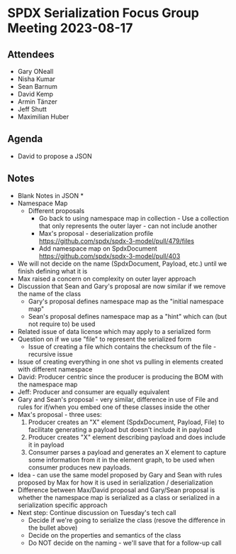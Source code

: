 # SPDX Serialization Focus Group Meeting 2023-08-17

## Attendees
* Gary ONeall
* Nisha Kumar
* Sean Barnum
* David Kemp
* Armin Tänzer
* Jeff Shutt
* Maximilian Huber

## Agenda
* David to propose a JSON

## Notes

* Blank Notes in JSON
  * 
* Namespace Map
  * Different proposals
    * Go back to using namespace map in collection - Use a collection that only represents the outer layer - can not include another 
    * Max's proposal - deserialization profile https://github.com/spdx/spdx-3-model/pull/479/files
    * Add namespace map on SpdxDocument https://github.com/spdx/spdx-3-model/pull/403
* We will not decide on the name (SpdxDocument, Payload, etc.) until we finish defining what it is
* Max raised a concern on complexity on outer layer approach
* Discussion that Sean and Gary's proposal are now similar if we remove the name of the class
  * Gary's proposal defines namespace map as the "initial namespace map"
  * Sean's proposal defines namespace map as a "hint" which can (but not require to) be used
* Related issue of data license which may apply to a serialized form
* Question on if we use "file" to represent the serialized form
  * Issue of creating a file which contains the checksum of the file - recursive issue
* Issue of creating everything in one shot vs pulling in elements created with different namespace
* David: Producer centric since the producer is producing the BOM with the namespace map
* Jeff: Producer and consumer are equally equivalent 
* Gary and Sean's proposal - very similar, difference in use of File and rules for if/when you embed one of these classes inside the other
* Max's proposal - three uses:
    1. Producer creates an "X" element (SpdxDocument, Payload, File) to facilitate generating a payload but doesn't include it in payload
    2. Producer creates "X" element describing payload and does include it in payload
    3. Consumer parses a payload and generates an X element to capture some information from it in the element graph, to be used when consumer produces new payloads.
* Idea - can use the same model proposed by Gary and Sean with rules proposed by Max for how it is used in serialization / deserialization
* Difference between Max/David proposal and Gary/Sean proposal is whether the namespace map is serialized as a class or serialized in a serialization specific approach
* Next step: Continue discussion on Tuesday's tech call
  * Decide if we're going to serialize the class  (resove the difference in the bullet above)
  * Decide on the properties and semantics of the class
  * Do NOT decide on the naming - we'll save that for a follow-up call
